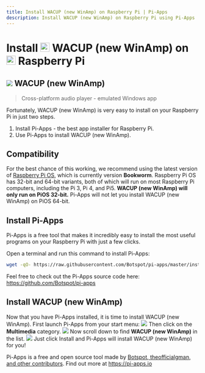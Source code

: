 ```yaml
---
title: Install WACUP (new WinAmp) on Raspberry Pi | Pi-Apps
description: Install WACUP (new WinAmp) on Raspberry Pi using Pi-Apps
---
```

<div class="simple-install-content content">

# Install <img src="/img/app-icons/WACUP (new WinAmp)/icon-64.png" height=24> WACUP (new WinAmp) on <img src=/img/other-icons/raspberrypi-icon.svg height=24> Raspberry Pi

## <img src="/img/app-icons/WACUP (new WinAmp)/icon-64.png"> WACUP (new WinAmp)
> Cross-platform audio player - emulated Windows app

Fortunately, WACUP (new WinAmp) is very easy to install on your Raspberry Pi in just two steps.
1. Install Pi-Apps - the best app installer for Raspberry Pi.
2. Use Pi-Apps to install WACUP (new WinAmp).
</div>
<div class="simple-install-content content">

## Compatibility
For the best chance of this working, we recommend using the latest version of [Raspberry Pi OS](https://www.raspberrypi.com/software/), which is currently version **Bookworm**.
Raspberry Pi OS has 32-bit and 64-bit variants, both of which will run on most Raspberry Pi computers, including the Pi 3, Pi 4, and Pi5.
**WACUP (new WinAmp) will only run on PiOS 32-bit.** Pi-Apps will not let you install WACUP (new WinAmp) on PiOS 64-bit.
</div>
<div class="simple-install-content content">

## Install Pi-Apps

Pi-Apps is a free tool that makes it incredibly easy to install the most useful programs on your Raspberry Pi with just a few clicks.

Open a terminal and run this command to install Pi-Apps:
```bash
wget -qO- https://raw.githubusercontent.com/Botspot/pi-apps/master/install | bash
```
Feel free to check out the Pi-Apps source code here: https://github.com/Botspot/pi-apps
</div>
<div class="simple-install-content content">

## Install WACUP (new WinAmp)

Now that you have Pi-Apps installed, it is time to install WACUP (new WinAmp).
First launch Pi-Apps from your start menu:
<img src="/img/start-menu.png">
Then click on the <b>Multimedia</b> category.
<img src="/img/category-selections/Multimedia.png">
Now scroll down to find <b>WACUP (new WinAmp)</b> in the list.
<img src="/img/app-icons/WACUP (new WinAmp)/app-selection.png">
Just click Install and Pi-Apps will install WACUP (new WinAmp) for you!
</div>
<div class="simple-install-content content">

Pi-Apps is a free and open source tool made by [Botspot, theofficialgman, and other contributors](/about/#contributors). Find out more at https://pi-apps.io
</div>
